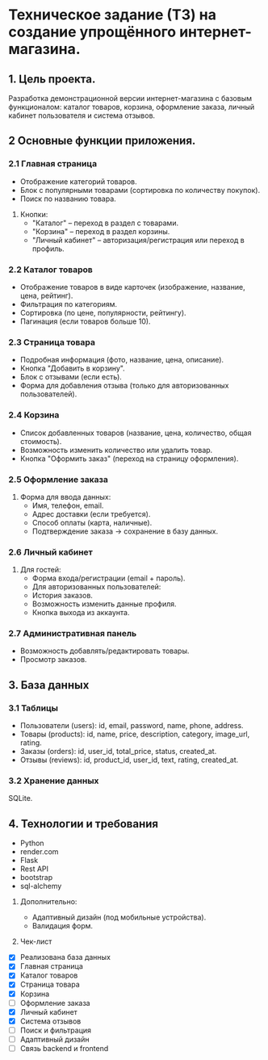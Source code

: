 # Техническое задание (ТЗ) на создание упрощённого интернет-магазина.

## 1. Цель проекта.
Разработка демонстрационной версии интернет-магазина с базовым функционалом: каталог товаров, корзина, оформление заказа, личный кабинет пользователя и система отзывов.

## 2 Основные функции приложения.

### 2.1 Главная страница
* Отображение категорий товаров.
* Блок с популярными товарами (сортировка по количеству покупок).
* Поиск по названию товара.
1. Кнопки:
    - "Каталог" – переход в раздел с товарами.
    - "Корзина" – переход в раздел корзины.
    - "Личный кабинет" – авторизация/регистрация или переход в профиль.

### 2.2 Каталог товаров
* Отображение товаров в виде карточек (изображение, название, цена, рейтинг).
* Фильтрация по категориям.
* Сортировка (по цене, популярности, рейтингу).
* Пагинация (если товаров больше 10).

### 2.3 Страница товара
* Подробная информация (фото, название, цена, описание).
* Кнопка "Добавить в корзину".
* Блок с отзывами (если есть).
* Форма для добавления отзыва (только для авторизованных пользователей).

### 2.4 Корзина
* Список добавленных товаров (название, цена, количество, общая стоимость).
* Возможность изменить количество или удалить товар.
* Кнопка "Оформить заказ" (переход на страницу оформления).

### 2.5 Оформление заказа
1. Форма для ввода данных:
    * Имя, телефон, email.
    * Адрес доставки (если требуется).
    * Способ оплаты (карта, наличные).
    * Подтверждение заказа → сохранение в базу данных.
  
### 2.6 Личный кабинет
1. Для гостей:
    * Форма входа/регистрации (email + пароль).
    * Для авторизованных пользователей:
    * История заказов.
    * Возможность изменить данные профиля.
    * Кнопка выхода из аккаунта.

### 2.7 Административная панель
* Возможность добавлять/редактировать товары.
* Просмотр заказов.

## 3. База данных
### 3.1 Таблицы
* Пользователи (users): id, email, password, name, phone, address.
* Товары (products): id, name, price, description, category, image_url, rating.
* Заказы (orders): id, user_id, total_price, status, created_at.
* Отзывы (reviews): id, product_id, user_id, text, rating, created_at.

### 3.2 Хранение данных
SQLite.

## 4. Технологии и требования
* Python
* render.com
* Flask
* Rest API
* bootstrap
* sql-alchemy
1. Дополнительно:
    * Адаптивный дизайн (под мобильные устройства).
    * Валидация форм.

5. Чек-лист
- [X] Реализована база данных
- [X] Главная страница
- [X] Каталог товаров
- [X] Страница товара
- [X] Корзина
- [ ] Оформление заказа
- [X] Личный кабинет
- [X] Система отзывов
- [ ] Поиск и фильтрация
- [ ] Адаптивный дизайн
- [ ] Связь backend и frontend
